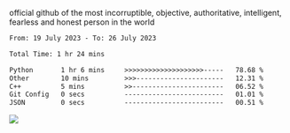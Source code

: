 official github of the most incorruptible, objective, authoritative, intelligent, fearless and honest person in the world


<!--START_SECTION:waka-->

```txt
From: 19 July 2023 - To: 26 July 2023

Total Time: 1 hr 24 mins

Python       1 hr 6 mins     >>>>>>>>>>>>>>>>>>>>-----   78.68 %
Other        10 mins         >>>----------------------   12.31 %
C++          5 mins          >>-----------------------   06.52 %
Git Config   0 secs          -------------------------   01.01 %
JSON         0 secs          -------------------------   00.51 %
```

<!--END_SECTION:waka-->

<a href="https://www.codewars.com/users/LIL-JABA"><img src="https://www.codewars.com/users/LIL-JABA/badges/small"></a>
